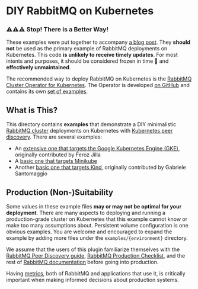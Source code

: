 # DIY RabbitMQ on Kubernetes

### ⚠️⚠️⚠️ Stop! There is a Better Way!

These examples were put together to accompany [a blog post](https://www.rabbitmq.com/blog/2020/08/10/deploying-rabbitmq-to-kubernetes-whats-involved/).
They **should not** be used as the primary example of RabbitMQ deployments on Kubernetes.
This code **is unlikely to receive timely updates**. For most intents and purposes,
it should be considered frozen in time 🥶 and **effectively unmaintained**.

The recommended way to deploy RabbitMQ on Kubernetes is the [RabbitMQ Cluster Operator for Kubernetes](https://www.rabbitmq.com/kubernetes/operator/operator-overview.html).
The Operator is developed [on GitHub](https://github.com/rabbitmq/cluster-operator/) and contains its own [set of examples](https://github.com/rabbitmq/cluster-operator/tree/master/docs/examples).

## What is This?

This directory contains **examples** that demonstrate a DIY minimalistic [RabbitMQ cluster](https://www.rabbitmq.com/clustering.html) deployments
on Kubernetes with [Kubernetes peer discovery](https://www.rabbitmq.com/cluster-formation.html).
There are several examples:

 * An [extensive one that targets the Google Kubernetes Engine (GKE)](./gke), originally contributed by Feroz Jilla
 * A [basic one that targets Minikube](./minikube)
 * Another [basic one that targets Kind](./kind), originally contributed by Gabriele Santomaggio

## Production (Non-)Suitability

Some values in these example files **may or may not be optimal for your deployment**. There are many aspects to
deploying and running a production-grade cluster on Kubernetes that this example cannot know or make too many assumptions about.
Persistent volume configuration is one obvious examples. You are welcome and encouraged to expand
the example by adding more files under the `examples/{environment}` directory.

We assume that the users of this plugin familiarize themselves with the [RabbitMQ Peer Discovery guide](https://www.rabbitmq.com/cluster-formation.html),
[RabbitMQ Production Checklist](https://www.rabbitmq.com/production-checklist.html),
and the rest of [RabbitMQ documentation](https://www.rabbitmq.com/documentation.html) before going into production.

Having [metrics](https://www.rabbitmq.com/monitoring.html), both of RabbitMQ and applications that use it,
is critically important when making informed decisions about production systems.


 